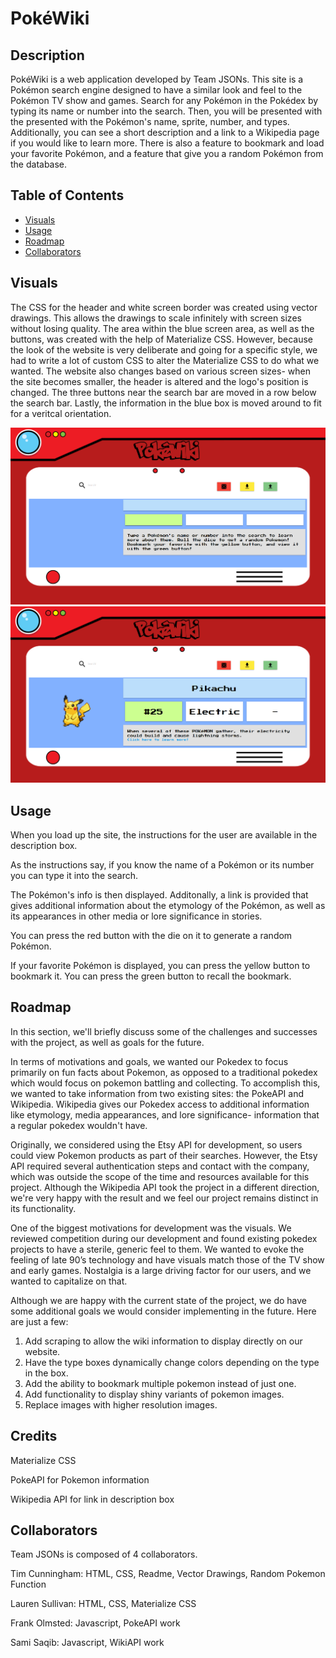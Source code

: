 # PokéWiki

## Description

PokéWiki is a web application developed by Team JSONs. This site is a Pokémon search engine designed to have a similar look and feel to the Pokémon TV show and games. Search for any Pokémon in the Pokédex by typing its name or number into the search. Then, you will be presented with the presented with the Pokémon's name, sprite, number, and types. Additionally, you can see a short description and a link to a Wikipedia page if you would like to learn more. There is also a feature to bookmark and load your favorite Pokémon, and a feature that give you a random Pokémon from the database. 

## Table of Contents
- [Visuals](#visuals)
- [Usage](#usage)
- [Roadmap](#roadmap)
- [Collaborators](#collaborators)

## Visuals

The CSS for the header and white screen border was created using vector drawings. This allows the drawings to scale infinitely with screen sizes without losing quality. The area within the blue screen area, as well as the buttons, was created with the help of Materialize CSS. However, because the look of the website is very deliberate and going for a specific style, we had to write a lot of custom CSS to alter the Materialize CSS to do what we wanted. The website also changes based on various screen sizes- when the site becomes smaller, the header is altered and the logo's position is changed. The three buttons near the search bar are moved in a row below the search bar. Lastly, the information in the blue box is moved around to fit for a veritcal orientation. 

![AppScreenshot1](/assets/screenshots/WEBSITE-SCREENSHOT0.png?raw=true "Screenshot of Deployed Application- Instruction Screen")
![AppScreenshot2](/assets/screenshots/WEBSITE-SCREENSHOT.png?raw=true "Screenshot of Deployed Application- Results Screen")

## Usage
When you load up the site, the instructions for the user are available in the description box.

As the instructions say, if you know the name of a Pokémon or its number you can type it into the search.

The Pokémon's info is then displayed. Additonally, a link is provided that gives additional information about the etymology of the Pokémon, as well as its appearances in other media or lore significance in stories. 

You can press the red button with the die on it to generate a random Pokémon.

If your favorite Pokémon is displayed, you can press the yellow button to bookmark it. You can press the green button to recall the bookmark.

## Roadmap
In this section, we'll briefly discuss some of the challenges and successes with the project, as well as goals for the future. 

In terms of motivations and goals, we wanted our Pokedex to focus primarily on fun facts about Pokemon, as opposed to a traditional pokedex which would focus on pokemon battling and collecting. To accomplish this, we wanted to take information from two existing sites: the PokeAPI and Wikipedia. Wikipedia gives our Pokedex access to additional information like etymology, media appearances, and lore significance- information that a regular pokedex wouldn't have. 

Originally, we considered using the Etsy API for development, so users could view Pokemon products as part of their searches. However, the Etsy API required several authentication steps and contact with the company, which was outside the scope of the time and resources available for this project. Although the Wikipedia API took the project in a different direction, we're very happy with the result and we feel our project remains distinct in its functionality. 

One of the biggest motivations for development was the visuals. We reviewed competition during our development and found existing pokedex projects to have a sterile, generic feel to them. We wanted to evoke the feeling of late 90’s technology and have visuals match those of the TV show and early games. Nostalgia is a large driving factor for our users, and we wanted to capitalize on that.   
 
Although we are happy with the current state of the project, we do have some additional goals we would consider implementing in the future. Here are just a few:

1. Add scraping to allow the wiki information to display directly on our website.
2. Have the type boxes dynamically change colors depending on the type in the box.
3. Add the ability to bookmark multiple pokemon instead of just one.
4. Add functionality to display shiny variants of pokemon images.
5. Replace images with higher resolution images.



## Credits
Materialize CSS

PokeAPI for Pokemon information

Wikipedia API for link in description box

## Collaborators
Team JSONs is composed of 4 collaborators. 

Tim Cunningham: HTML, CSS, Readme, Vector Drawings, Random Pokemon Function 

Lauren Sullivan: HTML, CSS, Materialize CSS

Frank Olmsted: Javascript, PokeAPI work

Sami Saqib: Javascript, WikiAPI work

